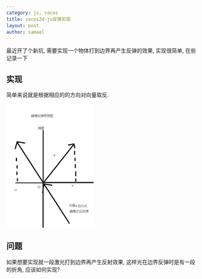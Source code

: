 ```yaml
---
category: js, cocos
title: cocos2d-js反弹实现
layout: post
author: samael
---
```

最近开了个新坑, 需要实现一个物体打到边界再产生反弹的效果, 实现很简单, 在些记录一下

## 实现

简单来说就是根据相应的的方向对向量取反.

![files](/img/cocos2d-js_rebound.png)

## 问题
如果想要实现就一段激光打到边界再产生反射效果, 这样光在边界反弹时是有一段的折角, 应该如何实现?
